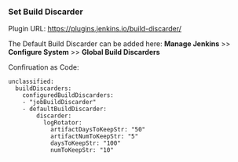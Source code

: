 ### Set Build Discarder
Plugin URL: https://plugins.jenkins.io/build-discarder/ 

The Default Build Discarder can be added here: **Manage Jenkins** >> **Configure System** >> **Global Build Discarders** 

Confiruation as Code:
```
unclassified:
  buildDiscarders:
    configuredBuildDiscarders:
    - "jobBuildDiscarder"
    - defaultBuildDiscarder:
        discarder:
          logRotator:
            artifactDaysToKeepStr: "50"
            artifactNumToKeepStr: "5"
            daysToKeepStr: "100"
            numToKeepStr: "10"
```

